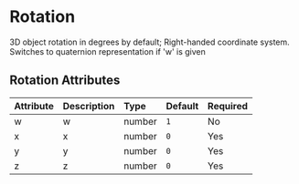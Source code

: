 
Rotation
========


3D object rotation in degrees by default; Right-handed coordinate system. Switches to quaternion representation if 'w' is given

Rotation Attributes
--------------------

|Attribute|Description|Type|Default|Required|
| :--- | :--- | :--- | :--- | :--- |
|w|w|number|```1```|No|
|x|x|number|```0```|Yes|
|y|y|number|```0```|Yes|
|z|z|number|```0```|Yes|
